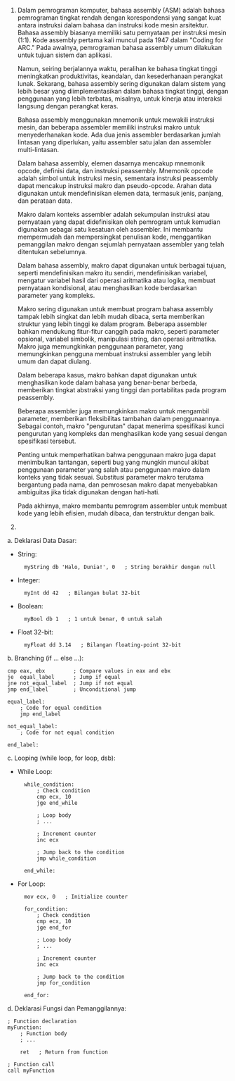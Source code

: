 1.	Dalam pemrograman komputer, bahasa assembly (ASM) adalah bahasa pemrograman tingkat rendah dengan korespondensi yang sangat kuat antara instruksi dalam bahasa dan instruksi kode mesin arsitektur. Bahasa assembly biasanya memiliki satu pernyataan per instruksi mesin (1:1). Kode assembly pertama kali muncul pada 1947 dalam "Coding for ARC." Pada awalnya, pemrograman bahasa assembly umum dilakukan untuk tujuan sistem dan aplikasi.
	
	Namun, seiring berjalannya waktu, peralihan ke bahasa tingkat tinggi meningkatkan produktivitas, keandalan, dan kesederhanaan perangkat lunak. Sekarang, bahasa assembly sering digunakan dalam sistem yang lebih besar yang diimplementasikan dalam bahasa tingkat tinggi, dengan penggunaan yang lebih terbatas, misalnya, untuk kinerja atau interaksi langsung dengan perangkat keras.

	Bahasa assembly menggunakan mnemonik untuk mewakili instruksi mesin, dan beberapa assembler memiliki instruksi makro untuk menyederhanakan kode. Ada dua jenis assembler berdasarkan jumlah lintasan yang diperlukan, yaitu assembler satu jalan dan assembler multi-lintasan.

	Dalam bahasa assembly, elemen dasarnya mencakup mnemonik opcode, definisi data, dan instruksi peassembly. Mnemonik opcode adalah simbol untuk instruksi mesin, sementara instruksi peassembly dapat mencakup instruksi makro dan pseudo-opcode. Arahan data digunakan untuk mendefinisikan elemen data, termasuk jenis, panjang, dan perataan data.

	Makro dalam konteks assembler adalah sekumpulan instruksi atau pernyataan yang dapat didefinisikan oleh pemrogram untuk kemudian digunakan sebagai satu kesatuan oleh assembler. Ini membantu mempermudah dan mempersingkat penulisan kode, menggantikan pemanggilan makro dengan sejumlah pernyataan assembler yang telah ditentukan sebelumnya.

	Dalam bahasa assembly, makro dapat digunakan untuk berbagai tujuan, seperti mendefinisikan makro itu sendiri, mendefinisikan variabel, mengatur variabel hasil dari operasi aritmatika atau logika, membuat pernyataan kondisional, atau menghasilkan kode berdasarkan parameter yang kompleks.

	Makro sering digunakan untuk membuat program bahasa assembly tampak lebih singkat dan lebih mudah dibaca, serta memberikan struktur yang lebih tinggi ke dalam program. Beberapa assembler bahkan mendukung fitur-fitur canggih pada makro, seperti parameter opsional, variabel simbolik, manipulasi string, dan operasi aritmatika. Makro juga memungkinkan penggunaan parameter, yang memungkinkan pengguna membuat instruksi assembler yang lebih umum dan dapat diulang.

	Dalam beberapa kasus, makro bahkan dapat digunakan untuk menghasilkan kode dalam bahasa yang benar-benar berbeda, memberikan tingkat abstraksi yang tinggi dan portabilitas pada program peassembly.

	Beberapa assembler juga memungkinkan makro untuk mengambil parameter, memberikan fleksibilitas tambahan dalam penggunaannya. Sebagai contoh, makro "pengurutan" dapat menerima spesifikasi kunci pengurutan yang kompleks dan menghasilkan kode yang sesuai dengan spesifikasi tersebut.

	Penting untuk memperhatikan bahwa penggunaan makro juga dapat menimbulkan tantangan, seperti bug yang mungkin muncul akibat penggunaan parameter yang salah atau penggunaan makro dalam konteks yang tidak sesuai. Substitusi parameter makro terutama bergantung pada nama, dan pemrosesan makro dapat menyebabkan ambiguitas jika tidak digunakan dengan hati-hati.

	Pada akhirnya, makro membantu pemrogram assembler untuk membuat kode yang lebih efisien, mudah dibaca, dan terstruktur dengan baik.

2.

a. Deklarasi Data Dasar:

- String:

  		myString db 'Halo, Dunia!', 0   ; String berakhir dengan null
- Integer:

  		myInt dd 42   ; Bilangan bulat 32-bit
- Boolean:

  		myBool db 1   ; 1 untuk benar, 0 untuk salah
- Float 32-bit:

  		myFloat dd 3.14   ; Bilangan floating-point 32-bit
b. Branching (if ... else ...):

	cmp eax, ebx         ; Compare values in eax and ebx
	je  equal_label      ; Jump if equal
	jne not_equal_label  ; Jump if not equal	
	jmp end_label        ; Unconditional jump
 
 	equal_label:
    	; Code for equal condition
    	jmp end_label
		 
	not_equal_label:
   		; Code for not equal condition

	end_label:
c. Looping (while loop, for loop, dsb):

- While Loop:

  		while_condition:
  			; Check condition
  			cmp ecx, 10
  			jge end_while

  			; Loop body
  			; ...

  			; Increment counter
  			inc ecx

  			; Jump back to the condition
  			jmp while_condition
		
		end_while:
- For Loop:

		mov ecx, 0   ; Initialize counter
  
  		for_condition:
		    ; Check condition
		    cmp ecx, 10
		    jge end_for
				
		    ; Loop body
		    ; ...
				
		    ; Increment counter
		    inc ecx
			
		    ; Jump back to the condition
		    jmp for_condition

  		end_for:
d. Deklarasi Fungsi dan Pemanggilannya:

	; Function declaration
	myFunction:
	    ; Function body
	    ; ...
	
	    ret   ; Return from function
	
	; Function call
	call myFunction
